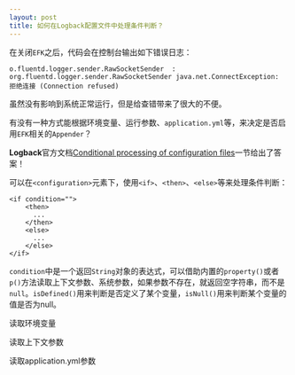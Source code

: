 ```yaml
---
layout: post
title: 如何在Logback配置文件中处理条件判断？
---
```


在关闭`EFK`之后，代码会在控制台输出如下错误日志：

```
o.fluentd.logger.sender.RawSocketSender  : org.fluentd.logger.sender.RawSocketSender java.net.ConnectException: 拒绝连接 (Connection refused)
```

虽然没有影响到系统正常运行，但是给查错带来了很大的不便。

有没有一种方式能根据环境变量、运行参数、`application.yml`等，来决定是否启用`EFK`相关的`Appender`？

**Logback**官方文档[Conditional processing of configuration files](https://logback.qos.ch/manual/configuration.html#conditional)一节给出了答案！

可以在`<configuration>`元素下，使用`<if>`、`<then>`、`<else>`等来处理条件判断：

```
<if condition="">
    <then>
      ...
    </then>
    <else>
      ...
    </else>
</if>
```

`condition`中是一个返回`String`对象的表达式，可以借助内置的`property()`或者`p()`方法读取上下文参数、系统参数，如果参数不存在，就返回空字符串，而不是`null`。`isDefined()`用来判断是否定义了某个变量，`isNull()`用来判断某个变量的值是否为null。

读取环境变量

读取上下文参数

读取application.yml参数





